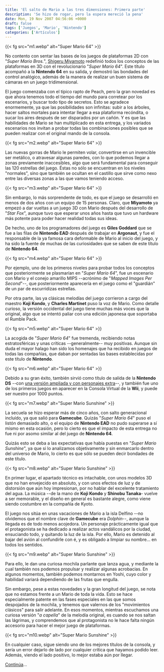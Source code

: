 ```yaml
---
title: 'El salto de Mario a las tres dimensiones: Primera parte'
description: 'Se hizo de rogar, pero la espera mereció la pena'
date: Mon, 19 Nov 2007 04:56:06 +0000
draft: false
tags: ['Juegos', 'Mario', 'Nintendo']
categories: ['Artículos']
---
```


{{< fg src="m1.webp" alt="Super Mario 64" >}}

No contento con sentar las bases de los juegos de plataformas 2D con "_Super Mario Bros._", [Shigeru Miyamoto](/shigeru-miyamoto/) redefinió todos los conceptos de las plataformas en 3D con el revolucionario "_Super Mario 64_". Este título acompañó a la **Nintendo 64** en su salida, y demostró las bondades del control analógico, además de la manera de realizar un buen sistema de cámaras en un juego tridimensional.

El juego comenzaba con el típico rapto de Peach, pero la gran novedad es que ahora tenemos todo el tiempo del mundo para corretear por los escenarios, y buscar todo tipo de secretos. Esto se agradece enormemente, ya que las posibilidades son infinitas: subir a los árboles, hacer saltos mortales para intentar llegar a esa plataforma recóndita, o sucar los aires después de ser disparados por un cañón. Y es que las habilidades de Mario se han multiplicado en esta entrega, y los variados escenarios nos invitan a probar todas las combinaciones posibles que se pueden realizar con el original mando de la consola.

{{< fg src="m2.webp" alt="Super Mario 64" >}}

Las nuevas gorras de Mario le permiten volar, convertirse en un invencible ser metálico, o atravesar algunas paredes, con lo que podemos llegar a zonas previamente inaccesibles, algo que será fundamental para conseguir las 120 estrellas del juego. Éstas no sólo se encuentran en los niveles "normales", sino que también se ocultan en el castillo que sirve como nexo entre las diversas zonas a las que vamos teniendo acceso.

{{< fg src="m3.webp" alt="Super Mario 64" >}}

Sin embargo, lo más sorprendente de todo, es que el juego se desarrolló en menos de dos años con un equipo de 15 personas. Claro, que **Miyamoto** ya empezó a dar vueltas a un juego 3D con Mario después del desarrollo de "_Star Fox_", aunque tuvo que esperar unos años hasta que tuvo un hardware más potente para poder hacer realidad todas sus ideas.

De hecho, uno de los programadores del juego es **Giles Goddard** que se fue a las filas de **Nintendo EAD** después de trabajar en **Argonaut**, y fue el responsable de la ya famosa cara deformable de Mario al inicio del juego, y ha sido la fuente de muchas de las curiosidades que se saben de este título de **Nintendo 64**.

{{< fg src="m4.webp" alt="Super Mario 64" >}}

Por ejemplo, uno de los primeros niveles para probar todos los conceptos que posteriormente se plasmarían en "_Super Mario 64_", fue un escenario con Mario y el conejo amarillo MIPS --acrónimo de "_Mapped Images Per Second_"--, que posteriormente aparecería en el juego como el "guardián" de un par de escurridizas estrellas.

Por otra parte, las ya clásicas melodías del juego corrieron a cargo del maestro **Koji Kondo**, y **Charles Martinet** puso la voz de Mario. Como detalle curioso, la versión occidental del juego tiene muchas más voces que la original, algo que se intentó paliar con una edición japonesa que soportaba el Rumble Pack.

{{< fg src="m5.webp" alt="Super Mario 64" >}}

La acogida de "_Super Mario 64_" fue tremenda, recibiendo notas estratosféricas y unas críticas --generalmente-- muy positivas. Aunque sin duda el mayor halago han sido los homenajes que ha recibido en juegos de todas las compañías, que daban por sentadas las bases establecidas por este título de **Nintendo**.

{{< fg src="m6.webp" alt="Super Mario 64" >}}

Debido a su gran éxito, también sirvió como título de salida de la **Nintendo DS** --con [una versión ampliada y con personajes extra](/wario-el-antiheroe-de-nintendo/)--, y también fue uno de los primeros juegos en aparecer en la Consola Virtual de la **Wii**, y puede ser nuestro por 1000 puntos.

{{< fg src="m7.webp" alt="Super Mario Sunshine" >}}

La secuela se hizo esperar más de cinco años, con salto generacional incluído, ya que salió para **Gamecube**. Quizás "_Super Mario 64_" puso el listón demasiado alto, o el equipo de **Nintendo EAD** no pudo superarse a sí mismo en esta ocasión, pero lo cierto es que el impacto de esta entrega no fue ni por asomo similar al del juego de **Nintendo 64**.

Quizás esto se deba a las expectativas que había puestas en "_Super Mario Sunshine_", ya que si lo analizamos objetivamente y sin enmarcarlo dentro del universo de Mario, lo cierto es que sólo se pueden decir bondades de este título.

{{< fg src="m8.webp" alt="Super Mario Sunshine" >}}

En primer lugar, el apartado técnico es intachable, con unos modelos 3D que no han envejecido en absoluto, y con unos efectos de luz y de distorsión que aún hoy impresionan, por no hablar del excelente tratamiento del agua. La música --de la mano de **Koji Kondo** y **Shinobu Tanaka**\- vuelve a ser memorable, y el diseño en general es bastante alegre, como viene siendo costumbre en la compañía de Kyoto.

El juego nos sitúa en unas vacaciones de Mario a la isla Delfino --no olvidemos que el nombre clave de **Gamecube** era _Dolphin_--, aunque la llegada es de todo menos acojedora. Un personaje prácticamente igual que el protagonista se ha dedicado a realizar actos vandálicos por la ciudad, ensuciando todo, y quitando la luz de la isla. Por ello, Mario es detenido al bajar del avión al confundirle con é, y es obligado a limpiar su nombre... en todos los sentidos.

{{< fg src="m9.webp" alt="Super Mario Sunshine" >}}

Para ello, le dan una curiosa mochila parlante que lanza agua, y mediante la cual también nos podemos propulsar y realizar algunas acrobacias. En algunos momentos, también podemos montarnos en Yoshi, cuyo color y habilidad variará dependiendo de las frutas que engulla.

Sin embargo, pese a estas novedades y la gran longitud del juego, se nota que no estamos frente a un Mario de toda la vida. Esto se hace especialmente patente en las fases especiales en las que somos despojados de la mochila, y tenemos que valernos de los "movimientos clásicos" para salir adelante. En esos momentos, mientras escuchamos una curiosa versión "_a capella_" de la melodía original, es cuando se nos saltan las lágrimas, y comprendemos que al protagonista no le hace falta ningún accesorio para hacer el mejor juego de plataformas.

{{< fg src="m10.webp" alt="Super Mario Sunshine" >}}

En cualquier caso, sigue siendo uno de los mejores títulos de la consola, y sería un error dejarlo de lado por cualquier crítica que hayamos podido leer. Además, viendo el lado positivo, lo mejor estaba aún por llegar.

[Continúa](/el-salto-de-mario-a-las-tres-dimensiones-segunda-parte/)...